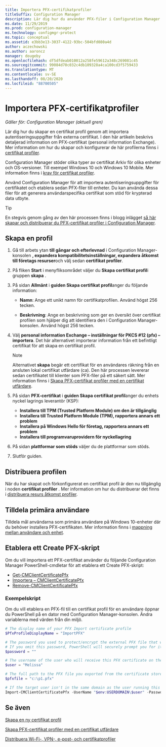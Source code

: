 ```yaml
---
title: Importera PFX-certifikatprofiler
titleSuffix: Configuration Manager
description: Lär dig hur du använder PFX-filer i Configuration Manager för att generera användarspecifika certifikat som stöder krypterat data utbyte.
ms.date: 11/29/2019
ms.prod: configuration-manager
ms.technology: configmgr-protect
ms.topic: conceptual
ms.assetid: e3bb3e13-3037-4122-93bc-504bfd080a4d
author: aczechowski
ms.author: aaroncz
manager: dougeby
ms.openlocfilehash: df5dfdeab010012a258fe59612a348c269081c45
ms.sourcegitcommit: 99084d70c032c4db109328a4ca100cd3f5759433
ms.translationtype: MT
ms.contentlocale: sv-SE
ms.lasthandoff: 08/20/2020
ms.locfileid: "88700505"
---
```

# <a name="import-pfx-certificate-profiles"></a>Importera PFX-certifikatprofiler

*Gäller för: Configuration Manager (aktuell gren)*

Lär dig hur du skapar en certifikat profil genom att importera autentiseringsuppgifter från externa certifikat. I den här artikeln beskrivs detaljerad information om PFX-certifikat (personal information Exchange). Mer information om hur du skapar och konfigurerar de här profilerna finns i [certifikat profiler](../../protect/deploy-use/introduction-to-certificate-profiles.md).

Configuration Manager stöder olika typer av certifikat Arkiv för olika enheter och OS-versioner. Till exempel Windows 10 och Windows 10 Mobile. Mer information finns i [krav för certifikat profiler](../../protect/plan-design/prerequisites-for-certificate-profiles.md).

Använd Configuration Manager för att importera autentiseringsuppgifter för certifikatet och etablera sedan PFX-filer till enheter. Du kan använda dessa filer för att generera användarspecifika certifikat som stöd för krypterad data utbyte.

> [!TIP]  
> En stegvis genom gång av den här processen finns i blogg inlägget [så här skapar och distribuerar du PFX-certifikat profiler i Configuration Manager](/archive/blogs/karanrustagi/how-to-create-and-deploy-pfx-certificate-profiles-in-configuration-manager).  

## <a name="create-a-profile"></a>Skapa en profil

1. Gå till arbets ytan **till gångar och efterlevnad** i Configuration Manager-konsolen **, expandera kompatibilitetsinställningar, expandera** **åtkomst till företags resurser**och välj sedan **certifikat profiler**.

1. På fliken **Start** i menyfliksområdet väljer du **Skapa certifikat profil**i gruppen **skapa** .

1. På sidan **Allmänt** i **guiden Skapa certifikat profil**anger du följande information:  

    - **Namn**: Ange ett unikt namn för certifikatprofilen. Använd högst 256 tecken.  

    - **Beskrivning**: Ange en beskrivning som ger en översikt över certifikat profilen som hjälper dig att identifiera den i Configuration Manager-konsolen. Använd högst 256 tecken.  

1. Välj **personal information Exchange – inställningar för PKCS #12 (pfx) – importera**. Det här alternativet importerar information från ett befintligt certifikat för att skapa en certifikat profil.

    > [!NOTE]
    > Alternativet **skapa** begär ett certifikat för en användares räkning från en ansluten lokal certifikat utfärdare (ca). Den här processen levererar sedan certifikatet till klienter som PFX-filer på ett säkert sätt. Mer information finns i [Skapa PFX-certifikat profiler med en certifikat utfärdare](create-pfx-certificate-profiles.md).

1. På sidan **PFX-certifikat** i **guiden Skapa certifikat profil**anger du enhets nyckel lagrings leverantör (KSP):

    - **Installera till TPM (Trusted Platform Module) om den är tillgänglig**  
    - **Installera till Trusted Platform Module (TPM), rapportera annars ett problem**
    - **Installera på Windows Hello för företag, rapportera annars ett problem**
    - **Installera till programvaruprovidern för nyckellagring**

1. På sidan **plattformar som stöds** väljer du de plattformar som stöds.

1. Slutför guiden.

## <a name="deploy-the-profile"></a>Distribuera profilen

När du har skapat och förkonfigurerat en certifikat profil är den nu tillgänglig i noden **certifikat profiler** . Mer information om hur du distribuerar det finns i [distribuera resurs åtkomst profiler](../../protect/deploy-use/deploy-wifi-vpn-email-cert-profiles.md).

## <a name="assign-primary-users"></a>Tilldela primära användare

Tilldela mål användarna som primära användare på Windows 10-enheter där du behöver installera PFX-certifikaten. Mer information finns i [mappning mellan användare och enhet](../../apps/deploy-use/link-users-and-devices-with-user-device-affinity.md).

## <a name="provision-a-create-pfx-script"></a>Etablera ett Create PFX-skript

Om du vill importera ett PFX-certifikat använder du följande Configuration Manager PowerShell-cmdletar för att etablera ett Create PFX-skript:

- [Get-CMClientCertificatePfx](/powershell/module/configurationmanager/get-cmclientcertificatepfx?view=sccm-ps)
- [Importera – CMClientCertificatePfx](/powershell/module/configurationmanager/import-cmclientcertificatepfx?view=sccm-ps)
- [Remove-CMClientCertificatePfx](/powershell/module/configurationmanager/remove-cmclientcertificatepfx?view=sccm-ps)

### <a name="example-script"></a>Exempelskript

Om du vill etablera en PFX-fil till en certifikat profil för en användare öppnar du PowerShell på en dator med Configuration Manager-konsolen. Ändra variablerna med värden från din miljö.

``` PowerShell
# The display name of your PFX Import certificate profile
$PfxProfileDisplayName = "ImportPFX"

# The password you used to protect/encrypt the external PFX file that was created/exported from your certificate storage provider
# If you omit this password, PowerShell will securely prompt you for it. You can specify it as a parameter for process automation.
$password = ""

# The username of the user who will receive this PFX certificate on their device
$user = "Melissa"

# The full path to the PFX file you exported from the certificate store
$pfxfile = "c:\p1.pfx"

# If the target user isn't in the same domain as the user running this script, specify a different domain
Import-CMClientCertificatePfx -UserName "$env:USERDOMAIN\$user" -Password (ConvertTo-SecureString -String $password -AsPlainText -Force) -CertificateProfilePfx (Get-CMCertificateProfilePfx -Fast -Name $PfxProfileDisplayName) -Path $pfxfile
```

## <a name="see-also"></a>Se även

[Skapa en ny certifikat profil](../../protect/deploy-use/create-certificate-profiles.md)

[Skapa PFX-certifikat profiler med en certifikat utfärdare](create-pfx-certificate-profiles.md)

[Distribuera Wi-Fi-, VPN-, e-post- och certifikatprofiler](../../protect/deploy-use/deploy-wifi-vpn-email-cert-profiles.md)